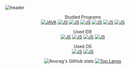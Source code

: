 ![header](https://capsule-render.vercel.app/api?type=soft&color=0:ff7f51,100:9370db&height=300&section=header&text=harandal24601&fontSize=90)

<div align="center">
  
  Studied Programs  
    [![JAVA](https://img.shields.io/badge/Java-007396?style=flat-square&logo=Java&logoColor=white)](https://www.java.com/)
    [![JS](https://img.shields.io/badge/C-A8B9CC?style=flat-square&logo=C&logoColor=white)]()
    [![JS](https://img.shields.io/badge/HTML5-E34F26?style=flat-square&logo=HTML5&logoColor=white)]()
    [![JS](https://img.shields.io/badge/CSS3-1572B6?style=flat-square&logo=CSS3&logoColor=white)]()
    [![JS](https://img.shields.io/badge/JavaScript-F7DF1E?style=flat-square&logo=JavaScript&logoColor=white)]()
    [![JS](https://img.shields.io/badge/Python-3776AB?style=flat-square&logo=python&logoColor=white)]()
    [![JS](https://img.shields.io/badge/R-276DC3?style=flat-square&logo=R&logoColor=white)]()

  Used IDE  
    [![JS](https://img.shields.io/badge/VisualStudioCode-007ACC?style=flat-square&logo=VisualStudioCode&logoColor=white)]()
    [![JS](https://img.shields.io/badge/VisualStudio-5C2D91?style=flat-square&logo=VisualStudio&logoColor=white)]()
    [![JS](https://img.shields.io/badge/Vim-019733?style=flat-square&logo=Vim&logoColor=white)]()
    [![JS](https://img.shields.io/badge/Rstudio-75AADB?style=flat-square&logo=Rstudio&logoColor=white)]()

  Used OS  
    [![JS](https://img.shields.io/badge/MacOS-000000?style=flat-square&logo=apple&logoColor=white)]()
    [![JS](https://img.shields.io/badge/Window10-0078D6?style=flat-square&logo=Windows&logoColor=white)]()


![Anurag's GitHub stats](https://github-readme-stats.vercel.app/api?username=harandal24601&show_icons=true&theme=tokyonight)
[![Top Langs](https://github-readme-stats.vercel.app/api/top-langs/?username=harandal24601)](https://github.com/anuraghazra/github-readme-stats)
</div>
